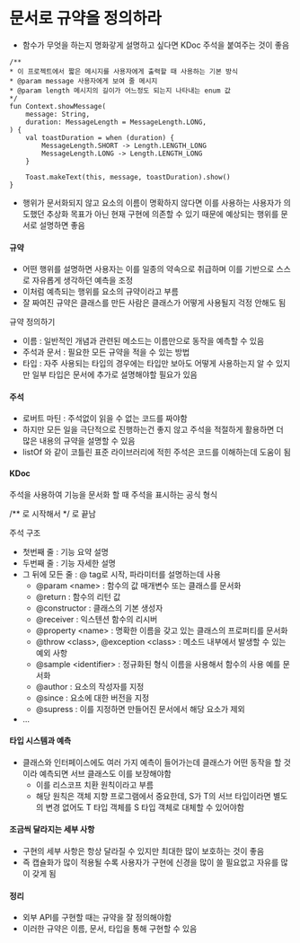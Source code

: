 # 문서로 규약을 정의하라

* 함수가 무엇을 하는지 명화갛게 설명하고 싶다면 KDoc 주석을 붙여주는 것이 좋음

```
/**
* 이 프로젝트에서 짧은 메시지를 사용자에게 출력할 때 사용하는 기본 방식
* @param message 사용자에게 보여 줄 메시지
* @param length 메시지의 길이가 어느정도 되는지 나타내는 enum 값
*/
fun Context.showMessage(
    message: String,
    duration: MessageLength = MessageLength.LONG,
) {
    val toastDuration = when (duration) {
        MessageLength.SHORT -> Length.LENGTH_LONG
        MessageLength.LONG -> Length.LENGTH_LONG
    }
    
    Toast.makeText(this, message, toastDuration).show()
}
```

* 행위가 문서화되지 않고 요소의 이름이 명확하지 않다면 이를 사용하는 사용자가 의도했던 추상화 목표가 아닌 현재 구현에 의존할 수 있기 때문에 예상되는 행위를 문서로 설명하면 좋음

#### 규약

* 어떤 행위를 설명하면 사용자는 이를 일종의 약속으로 취급하며 이를 기반으로 스스로 자유롭게 생각하던 예측을 조정
* 이처럼 예측되는 행위를 요소의 규약이라고 부름
* 잘 짜여진 규약은 클래스를 만든 사람은 클래스가 어떻게 사용될지 걱정 안해도 됨

규약 정의하기

* 이름 : 일반적인 개념과 관련된 메소드는 이름만으로 동작을 예측할 수 있음
* 주석과 문서 : 필요한 모든 규약을 적을 수 있는 방법
* 타입 : 자주 사용되는 타입의 경우에는 타입만 보아도 어떻게 사용하는지 알 수 있지만 일부 타입은 문서에 추가로 설명해야할 필요가 있음

#### 주석

* 로버트 마틴 : 주석없이 읽을 수 없는 코드를 짜야함
* 하지만 모든 일을 극단적으로 진행하는건 좋지 않고 주석을 적절하게 활용하면 더 많은 내용의 규약을 설명할 수 있음
* listOf 와 같이 코틀린 표준 라이브러리에 적힌 주석은 코드를 이해하는데 도움이 됨

#### KDoc

주석을 사용하여 기능을 문서화 할 때 주석을 표시하는 공식 형식

/\*\* 로 시작해서 \*/ 로 끝남

주석 구조

* 첫번째 줄 : 기능 요약 설명
* 두번째 줄 : 기능 자세한 설명
* 그 뒤에 모든 줄 : @ tag로 시작, 파라미터를 설명하는데 사용
  * @param \<name> : 함수의 값 매개변수 또는 클래스를 문서화
  * @return : 함수의 리턴 값
  * @constructor : 클래스의 기본 생성자
  * @receiver : 익스텐션 함수의 리시버
  * @property \<name> : 명확한 이름을 갖고 있는 클래스의 프로퍼티를 문서화
  * @throw \<class>, @exception \<class> : 메소드 내부에서 발생할 수 있는 예외 사항
  * @sample \<identifier> : 정규화된 형식 이름을 사용해서 함수의 사용 예를 문서화
  * @author : 요소의 작성자를 지정
  * @since : 요소에 대한 버전을 지정
  * @supress : 이를 지정하면 만들어진 문서에서 해당 요소가 제외
* …

#### 타입 시스템과 예측

* 클래스와 인터페이스에도 여러 가지 예측이 들어가는데 클래스가 어떤 동작을 할 것이라 예측되면 서브 클래스도 이를 보장해야함
  * 이를 리스코프 치환 원칙이라고 부름
  * 해당 원칙은 객체 지향 프로그램에서 중요한데, S가 T의 서브 타입이라면 별도의 변경 없어도 T 타입 객체를 S 타입 객체로 대체할 수 있어야함

#### 조금씩 달라지는 세부 사항

* 구현의 세부 사항은 항상 달라질 수 있지만 최대한 많이 보호하는 것이 좋음
* 즉 캡슐화가 많이 적용될 수록 사용자가 구현에 신경을 많이 쓸 필요없고 자유를 많이 갖게 됨

#### 정리

* 외부 API를 구현할 때는 규약을 잘 정의해야함
* 이러한 규약은 이름, 문서, 타입을 통해 구현할 수 있음
